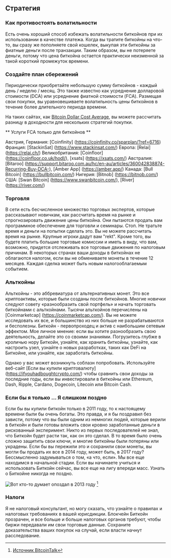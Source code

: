 ## Стратегия

### Как противостоять волатильности
Есть очень хороший способ избежать волатильности биткойнов при их использовании в качестве платежа. Когда вы тратите биткойны на что-то, вы сразу же пополняете свой кошелек, выкупая эти биткойны за фиатные деньги после транзакции. Таким образом, вы не потеряете деньги, потому что цена биткойна остается практически неизменной за такой короткий промежуток времени.

### Создайте план сбережений
Периодически приобретайте небольшую сумму биткойнов - каждый день / неделю / месяц. Это также известно как усреднение долларовой стоимости (DCA) или усреднение фиатной стоимости (FCA). Размещая свои покупки, вы уравновешиваете волатильность цены биткойнов в течение более длительного периода времени.

На таких сайтах, как [Bitcoin Dollar Cost Average](https://www.bitcoindollarcostaverage.com/), вы можете рассчитать разницу в доходности для нескольких стратегий покупки.

** Услуги FCA только для биткойнов **

Австрия, Германия: [Coinfinity] (https://coinfinity.co/sparplan/?ref=6716)
Франция: [StackinSat] (https://www.stackinsat.com/)
Европа: [Relai] (https://relai.ch/)
Великобритания: [Coinfloor] (https://coinfloor.co.uk/hodl/), [xsats] (https://xsats.com/)
Австралия: [Bitaroo] (https://support.bitaroo.com.au/hc/en-au/articles/360042838874-Recurring-Buy-DCA-), [Amber App] (https://amber.app/)
Канада: [Bull Bitcoin] (https://bullbitcoin.com/)
Нигерия: [Bitnob] (https://bitnob.com/)
США: [Swan Bitcoin] (https://www.swanbitcoin.com/), [River] (https://river.com/)

### Торговля
В сети есть бесчисленное множество торговых экспертов, которые рассказывают новичкам, как рассчитать время на рынке и спрогнозировать движение цены биткойна. Они пытаются продать вам программное обеспечение для торговли и семинары. Стоп. Не тратьте время и деньги на попытки сделать это. Вы не можете рассчитать время на рынке. Крупные игроки дадут вам "rekt". Кроме того, вы будете платить большие торговые комиссии и иметь в виду, что вам, возможно, придется отслеживать все торговые движения по налоговым причинам. В некоторых странах ваши доходы в биткойнах не облагаются налогом, если вы не обмениваете монеты в течение 12 месяцев. Каждая сделка может быть новым налогооблагаемым событием.

### Альткойны
Альткойны - это аббревиатура от альтернативных монет. Это все криптоактивы, которые были созданы после биткойнов. Многие новички следуют совету «разнообразить свой портфель» и начать торговать биткойнами с альткойнами. Тысячи альткойнов перечислены на [Coinmarketcap] (https://coinmarketcap.com/). Вы не можете исследовать их все, и большинство из них больше не разрабатываются и бесполезны. Биткойн - первопроходец и актив с наибольшим сетевым эффектом. Мое личное мнение: если вы хотите разнообразить свою деятельность, делайте это со своими знаниями. Погрузитесь глубже в кроличью нору Биткойн, узнайте, как хранить биткойны, узнайте, как настроить узел, узнайте о новых разработках, таких как DeFi на Биткойне, или узнайте, как заработать биткойны.

Однако у вас может возникнуть соблазн попробовать. Используйте веб-сайт [Если вы купили криптовалюту] (https://ifyouhadboughtcrypto.com/) чтобы сравнить свои доходы за последние годы, если вы инвестировали в биткойны или Ethereum, Dash, Ripple, Cardano, Dogecoin, Litecoin или Bitcoin Cash.

### Если бы я только ... Я слишком поздно
Если бы вы купили биткойн только в 2011 году, то к настоящему времени были бы очень богаты. Это правда, и я бы поздравил без зависти, потому что вы были одним из немногих людей, которые верили в биткойн и были готовы вложить свои кровно заработанные деньги в рискованный эксперимент. Никто из первых последователей не знал, что Биткойн будет расти так, как он это сделал. В то время было очень сложно защитить свои ключи, и многие биткойны были потеряны или украдены. Если бы вы пережили это и сохранили свои монеты, вы могли бы продать их все в 2014 году, может быть, в 2017 году? Бессмысленно задумываться о том, «а что, если». Мы все еще находимся в начальной стадии. Если вы начинаете учиться и использовать Биткойн сейчас, вы все еще на лигу впереди масс. Узнать о Биткойне никогда не поздно.

![Вот кто-то думает опоздал в 2013 году](assets/_too-late.png) [^73]

### Налоги
Я не налоговый консультант, но могу сказать, что узнайте о правилах и налоговых требованиях в вашей юрисдикции. Блокчейн Биткойн прозрачен, и все больше и больше налоговых органов требуют, чтобы биржи передавали им свои торговые данные. Сохраните доказательства ваших покупок на случай, если власти начнут расследование.

[^73]: [Источник BitcoinTalk](https://bitcointalk.org/index.php?topic=170725.0)
